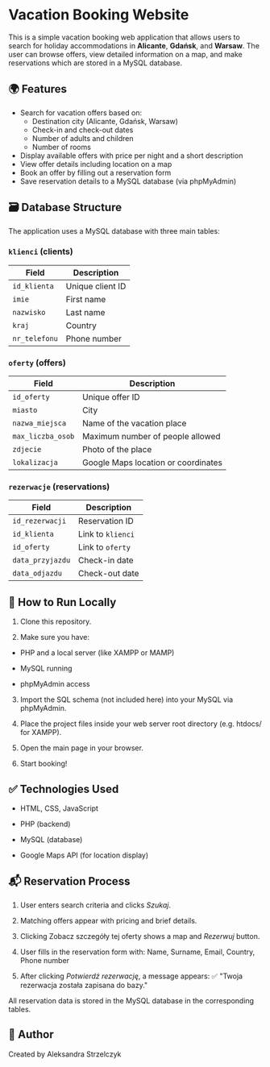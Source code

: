 # Vacation Booking Website

This is a simple vacation booking web application that allows users to search for holiday accommodations in **Alicante**, **Gdańsk**, and **Warsaw**. The user can browse offers, view detailed information on a map, and make reservations which are stored in a MySQL database.

## 🌍 Features

- Search for vacation offers based on:
  - Destination city (Alicante, Gdańsk, Warsaw)
  - Check-in and check-out dates
  - Number of adults and children
  - Number of rooms
- Display available offers with price per night and a short description
- View offer details including location on a map
- Book an offer by filling out a reservation form
- Save reservation details to a MySQL database (via phpMyAdmin)

## 🗃️ Database Structure

The application uses a MySQL database with three main tables:

### `klienci` (clients)
| Field         | Description        |
|---------------|--------------------|
| `id_klienta`  | Unique client ID   |
| `imie`        | First name         |
| `nazwisko`    | Last name          |
| `kraj`        | Country            |
| `nr_telefonu` | Phone number       |

### `oferty` (offers)
| Field              | Description                         |
|--------------------|-------------------------------------|
| `id_oferty`        | Unique offer ID                     |
| `miasto`           | City                                |
| `nazwa_miejsca`    | Name of the vacation place          |
| `max_liczba_osob`  | Maximum number of people allowed    |
| `zdjecie`          | Photo of the place                  |
| `lokalizacja`      | Google Maps location or coordinates |

### `rezerwacje` (reservations)
| Field             | Description            |
|-------------------|------------------------|
| `id_rezerwacji`   | Reservation ID         |
| `id_klienta`      | Link to `klienci`      |
| `id_oferty`       | Link to `oferty`       |
| `data_przyjazdu`  | Check-in date          |
| `data_odjazdu`    | Check-out date         |

## 🧪 How to Run Locally

1. Clone this repository.

2. Make sure you have:

- PHP and a local server (like XAMPP or MAMP)

- MySQL running

- phpMyAdmin access

3. Import the SQL schema (not included here) into your MySQL via phpMyAdmin.

4. Place the project files inside your web server root directory (e.g. htdocs/ for XAMPP).

5. Open the main page in your browser.

6. Start booking!

## ✅ Technologies Used

- HTML, CSS, JavaScript

- PHP (backend)

- MySQL (database)

- Google Maps API (for location display)

## 📬 Reservation Process

1. User enters search criteria and clicks *Szukaj*.

2. Matching offers appear with pricing and brief details.

3. Clicking Zobacz szczegóły tej oferty shows a map and *Rezerwuj* button.

4. User fills in the reservation form with: Name, Surname, Email, Country, Phone number

5. After clicking  *Potwierdź rezerwację*, a message appears:
✅ "Twoja rezerwacja została zapisana do bazy."

All reservation data is stored in the MySQL database in the corresponding tables.

## 👤 Author

Created by Aleksandra Strzelczyk

